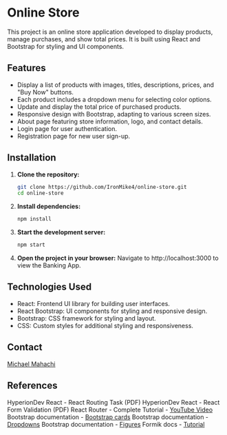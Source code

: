 # Online Store

This project is an online store application developed to display products, manage purchases, and show total prices. It is built using React and Bootstrap for styling and UI components.

## Features

- Display a list of products with images, titles, descriptions, prices, and "Buy Now" buttons.
- Each product includes a dropdown menu for selecting color options.
- Update and display the total price of purchased products.
- Responsive design with Bootstrap, adapting to various screen sizes.
- About page featuring store information, logo, and contact details.
- Login page for user authentication.
- Registration page for new user sign-up.

## Installation

1. **Clone the repository:**

   ```bash
   git clone https://github.com/IronMike4/online-store.git
   cd online-store

   ```

2. **Install dependencies:**

   ```bash
   npm install

   ```

3. **Start the development server:**

   ```bash
   npm start

   ```

4. **Open the project in your browser:**
   Navigate to http://localhost:3000 to view the Banking App.

## Technologies Used

- React: Frontend UI library for building user interfaces.
- React Bootstrap: UI components for styling and responsive design.
- Bootstrap: CSS framework for styling and layout.
- CSS: Custom styles for additional styling and responsiveness.

## Contact

[Michael Mahachi](mikhach@gmail.com)

## References

HyperionDev React - React Routing Task (PDF)
HyperionDev React - React Form Validation (PDF)
React Router - Complete Tutorial - [YouTube Video](https://www.youtube.com/watch?v=oTIJunBa6MA&t=15s)
Bootstrap documentation - [Bootstrap cards](https://react-bootstrap.github.io/docs/components/cards/)
Bootstrap documentation - [Dropdowns](https://react-bootstrap.github.io/docs/components/dropdowns/)
Bootstrap documentation - [Figures](https://react-bootstrap.github.io/docs/components/figures/)
Formik docs - [Tutorial](https://formik.org/docs/tutorial)
